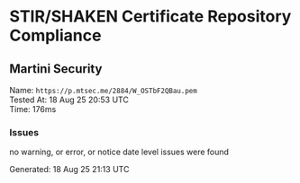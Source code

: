 # STIR/SHAKEN Certificate Repository Compliance

## Martini Security

Name: `https://p.mtsec.me/2884/W_OSTbF2QBau.pem`\
Tested At: 18 Aug 25 20:53 UTC\
Time: 176ms

### Issues

no warning, or error, or notice date level issues were found

Generated: 18 Aug 25 21:13 UTC